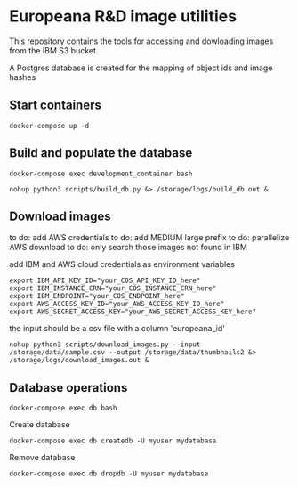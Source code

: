 # Europeana R&D image utilities

This repository contains the tools for accessing and dowloading images from the IBM S3 bucket. 

A Postgres database is created for the mapping of object ids and image hashes


## Start containers

```shell
docker-compose up -d
```

## Build and populate the database

```shell
docker-compose exec development_container bash
```

```shell
nohup python3 scripts/build_db.py &> /storage/logs/build_db.out &
```
## Download images

to do: add AWS credentials
to do: add MEDIUM large prefix
to do: parallelize AWS download
to do: only search those images not found in IBM

add IBM and AWS cloud credentials as environment variables

```shell
export IBM_API_KEY_ID="your_COS_API_KEY_ID_here"
export IBM_INSTANCE_CRN="your_COS_INSTANCE_CRN_here"
export IBM_ENDPOINT="your_COS_ENDPOINT_here"
export AWS_ACCESS_KEY_ID="your_AWS_ACCESS_KEY_ID_here"
export AWS_SECRET_ACCESS_KEY="your_AWS_SECRET_ACCESS_KEY_here"
```


the input should be a csv file with a column 'europeana_id'

```shell
nohup python3 scripts/download_images.py --input /storage/data/sample.csv --output /storage/data/thumbnails2 &> /storage/logs/download_images.out &
```


## Database operations

```shell
docker-compose exec db bash
```

Create database

```shell
docker-compose exec db createdb -U myuser mydatabase
```
Remove database

```shell
docker-compose exec db dropdb -U myuser mydatabase
```

